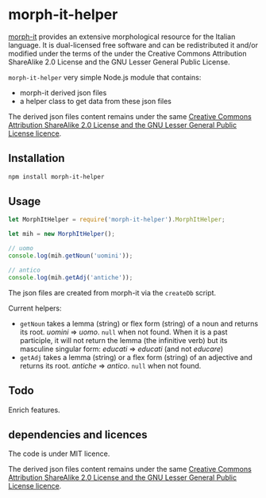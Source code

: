 # morph-it-helper

[morph-it](https://docs.sslmit.unibo.it/doku.php?id=resources:morph-it) provides an extensive  morphological resource for the Italian language. It is dual-licensed free software and can be redistributed it and/or modified  under the terms of the under the Creative Commons Attribution ShareAlike 2.0 License and the GNU Lesser General Public License.

`morph-it-helper` very simple Node.js module that contains:

* morph-it derived json files
* a helper class to get data from these json files

The derived json files content remains under the same [Creative Commons Attribution ShareAlike 2.0 License and the GNU Lesser General Public License licence](https://docs.sslmit.unibo.it/doku.php?id=resources:morph-it#licensing_information).


## Installation 
```sh
npm install morph-it-helper
```

## Usage

```javascript
let MorphItHelper = require('morph-it-helper').MorphItHelper;

let mih = new MorphItHelper();

// uomo
console.log(mih.getNoun('uomini'));

// antico
console.log(mih.getAdj('antiche'));
```

The json files are created from morph-it via the `createDb` script.

Current helpers:

*  `getNoun` takes a lemma (string) or flex form (string) of a noun and returns its root. _uomini_ => _uomo_. `null` when not found. When it is a past participle, it will not return the lemma (the infinitive verb) but its masculine singular form: _educati_ => _educati_ (and not _educare_)
*  `getAdj` takes a lemma (string) or a flex form (string) of an adjective and returns its root. _antiche_ => _antico_. `null` when not found.

## Todo

Enrich features.

## dependencies and licences

The code is under MIT licence.

The derived json files content remains under the same [Creative Commons Attribution ShareAlike 2.0 License and the GNU Lesser General Public License licence](https://docs.sslmit.unibo.it/doku.php?id=resources:morph-it#licensing_information).
